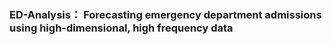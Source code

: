 ### ED-Analysis： Forecasting emergency department admissions using high-dimensional, high frequency data
